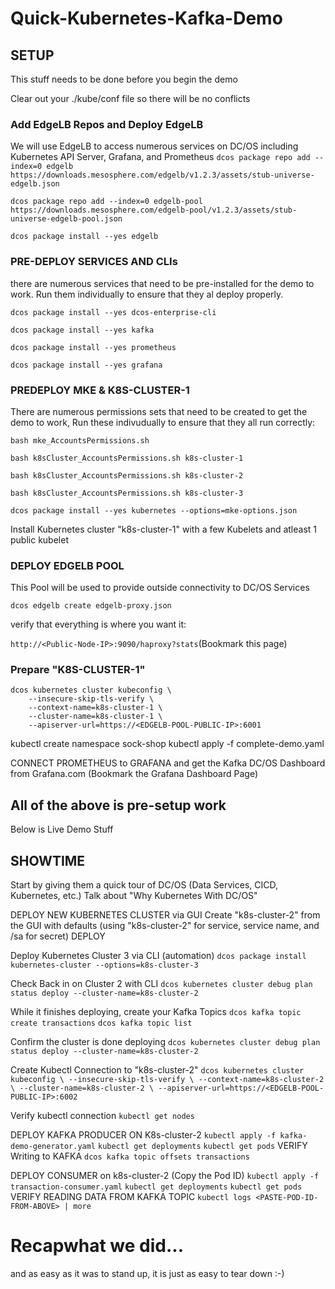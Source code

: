 # Quick-Kubernetes-Kafka-Demo

## SETUP
This stuff needs to be done before you begin the demo

Clear out your ./kube/conf file so there will be no conflicts

### Add EdgeLB Repos and Deploy EdgeLB
We will use EdgeLB to access numerous services on DC/OS including Kubernetes API Server, Grafana, and Prometheus
`dcos package repo add --index=0 edgelb https://downloads.mesosphere.com/edgelb/v1.2.3/assets/stub-universe-edgelb.json`
    
`dcos package repo add --index=0 edgelb-pool https://downloads.mesosphere.com/edgelb-pool/v1.2.3/assets/stub-universe-edgelb-pool.json`
    
`dcos package install --yes edgelb`

### PRE-DEPLOY SERVICES AND CLIs
there are numerous services that need to be pre-installed for the demo to work.  Run them individually to ensure that they al deploy properly.

`dcos package install --yes dcos-enterprise-cli`

`dcos package install --yes kafka`

`dcos package install --yes prometheus`

`dcos package install --yes grafana`
    

### PREDEPLOY MKE & K8S-CLUSTER-1
There are numerous permissions sets that need to be created to get the demo to work,  Run these indivudually to ensure that they all run correctly:

`bash mke_AccountsPermissions.sh`
    
`bash k8sCluster_AccountsPermissions.sh k8s-cluster-1`
    
`bash k8sCluster_AccountsPermissions.sh k8s-cluster-2`
    
`bash k8sCluster_AccountsPermissions.sh k8s-cluster-3`
    
`dcos package install --yes kubernetes --options=mke-options.json`
    
 Install Kubernetes cluster "k8s-cluster-1" with a few Kubelets and atleast 1 public kubelet

### DEPLOY EDGELB POOL
This Pool will be used to provide outside connectivity to DC/OS Services     

`dcos edgelb create edgelb-proxy.json`

verify that everything is where you want it:
    
`http://<Public-Node-IP>:9090/haproxy?stats`(Bookmark this page)

### Prepare "K8S-CLUSTER-1"
```
dcos kubernetes cluster kubeconfig \
    --insecure-skip-tls-verify \
    --context-name=k8s-cluster-1 \
    --cluster-name=k8s-cluster-1 \
    --apiserver-url=https://<EDGELB-POOL-PUBLIC-IP>:6001
```
kubectl create namespace sock-shop
kubectl apply -f complete-demo.yaml

CONNECT PROMETHEUS to GRAFANA and get the Kafka DC/OS Dashboard from Grafana.com
    (Bookmark the Grafana Dashboard Page)






All of the above is pre-setup work
-------------------------------------------------
Below is Live Demo Stuff



## SHOWTIME

Start by giving them a quick tour of DC/OS (Data Services, CICD, Kubernetes, etc.)
Talk about "Why Kubernetes With DC/OS"

DEPLOY NEW KUBERNETES CLUSTER via GUI
    Create "k8s-cluster-2" from the GUI with defaults (using "k8s-cluster-2" for service, service name, and /sa for secret)
    DEPLOY

Deploy Kubernetes Cluster 3 via CLI (automation)
    `dcos package install kubernetes-cluster --options=k8s-cluster-3`

Check Back in on Cluster 2 with CLI
    `dcos kubernetes cluster debug plan status deploy --cluster-name=k8s-cluster-2`

While it finishes deploying, create your Kafka Topics
    `dcos kafka topic create transactions`
    `dcos kafka topic list`

Confirm the cluster is done deploying
    `dcos kubernetes cluster debug plan status deploy --cluster-name=k8s-cluster-2`

Create Kubectl Connection to "k8s-cluster-2"
    ```
    dcos kubernetes cluster kubeconfig \
        --insecure-skip-tls-verify \
        --context-name=k8s-cluster-2 \
        --cluster-name=k8s-cluster-2 \
        --apiserver-url=https://<EDGELB-POOL-PUBLIC-IP>:6002
    ```

Verify kubectl connection
    `kubectl get nodes`

DEPLOY KAFKA PRODUCER ON K8s-cluster-2
    `kubectl apply -f kafka-demo-generator.yaml`
    `kubectl get deployments`
    `kubectl get pods`
VERIFY Writing to KAFKA
    `dcos kafka topic offsets transactions`

DEPLOY CONSUMER on k8s-cluster-2 (Copy the Pod ID)
    `kubectl apply -f transaction-consumer.yaml`
    `kubectl get deployments`
    `kubectl get pods`
VERIFY READING DATA FROM KAFKA TOPIC
    `kubectl logs <PASTE-POD-ID-FROM-ABOVE> | more`

# Recapwhat we did...
and as easy as it was to stand up, it is just as easy to tear down :-)
